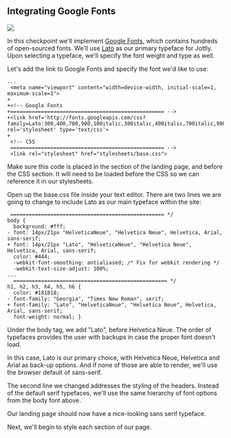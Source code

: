 ## Integrating Google Fonts

![](http://cl.ly/WHVZ/11-google-fonts.png)

In this checkpoint we'll implement [Google Fonts](http://www.google.com/fonts), which contains hundreds of open-sourced fonts. We'll use [Lato](https://www.google.com/fonts/specimen/Lato) as our primary typeface for Jottly. Upon selecting a typeface, we'll specify the font weight and type as well.

Let's add the link to Google Fonts and specify the font we'd like to use:

```html(index.html)
...
 <meta name="viewport" content="width=device-width, initial-scale=1, maximum-scale=1">
+
+<!-- Google Fonts
+================================================== -->
+<link href='http://fonts.googleapis.com/css?family=Lato:300,400,700,900,100italic,300italic,400italic,700italic,900italic' rel='stylesheet' type='text/css'>
+
 <!-- CSS
 ================================================== -->
 <link rel="stylesheet" href="stylesheets/base.css">
```

Make sure this code is placed in the <head> section of the landing page, and before the CSS section. It will need to be loaded before the CSS so we can reference it in our stylesheets.

Open up the base.css file inside your text editor. There are two lines we are going to change to include Lato as our main typeface within the site:

```css(stylesheets/base.css)
 ================================================== */
body {
  background: #fff;
- font: 14px/21px "HelveticaNeue", "Helvetica Neue", Helvetica, Arial, sans-serif;
+ font: 14px/21px "Lato", "HelveticaNeue", "Helvetica Neue", Helvetica, Arial, sans-serif;
  color: #444;
  -webkit-font-smoothing: antialiased; /* Fix for webkit rendering */
  -webkit-text-size-adjust: 100%;
...
  ================================================== */
h1, h2, h3, h4, h5, h6 {
  color: #181818;
- font-family: "Georgia", "Times New Roman", serif;
+ font-family: "Lato", "HelveticaNeue", "Helvetica Neue", Helvetica, Arial, sans-serif;
  font-weight: normal; }
```

Under the body tag, we add "Lato", before Helvetica Neue. The order of typefaces provides the user with backups in case the proper font doesn't load.

In this case, Lato is our primary choice, with Helvetica Neue, Helvetica and Arial as back-up options. And if none of those are able to render, we'll use the browser default of sans-serif.

The second line we changed addresses the styling of the headers. Instead of the default serif typefaces, we'll use the same hierarchy of font options from the body font above.

Our landing page should now have a nice-looking sans serif typeface.

Next, we'll begin to style each section of our page.
